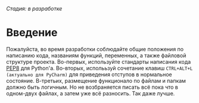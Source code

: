 _Стадия: в разработке_
# Введение
Пожалуйста, во время разработки соблюдайте общие положения по написанию кода, названиям функций, переменных, а также файловой структуре проекта.
Во-первых, используйте стандарты написания кода [PEP8]([url](https://pythonworld.ru/osnovy/pep-8-rukovodstvo-po-napisaniyu-koda-na-python.html)) для Python'а.
Во-вторых, исполььзуй сочетание клавиш `CTRL+ALT+L (актуально для PyCharm)` для приведения отступов в нормальное состояние.
В-третьих, размещение функционало по файлам и папкам должно быть логичным. Но не возбраняется писать всё пока что в одном-двух файлах, а затем уже всё разносить. Так даже лучше.

